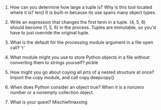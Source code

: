 1.  How can you determine how large a tuple is?  Why is this tool located where it is?
    len()
    It is built-in because its use spans many object types.

2.  Write an expression that changes the first term in a tuple.  (4, 5, 6) should become (1, 5, 6) in the process.
    Tuples are immutable, so you'd have to just override the original tuple.

3.  What is the default for the processing module argument in a file open call?
    'r'

4.  What module might you use to store Python objects in a file without converting them to strings yourself?
    pickle

5.  How might you go about coying all prts of a nested structure at once?
    Import the copy module, and call copy.deepcopy()

6.  When does Python consider an object true?
    When it is a nonzero number or a nonempty collection object.

7.  What is your quest?
    Mischiefmaxxing
